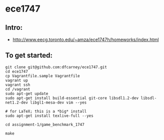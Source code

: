 ece1747
===

Intro:
---
- http://www.eecg.toronto.edu/~amza/ece1747h/homeworks/index.html


To get started:
---

```
git clone git@github.com:dfcarney/ece1747.git
cd ece1747
cp Vagrantfile.sample Vagrantfile
vagrant up
vagrant ssh
cd /vagrant
sudo apt-get update
sudo apt-get install build-essential git-core libsdl1.2-dev libsdl-net1.2-dev libgl1-mesa-dev vim --yes

# for LaTeX; this is a *big* install
sudo apt-get install texlive-full --yes

cd assignment-1/game_benchmark_1747

make
```
